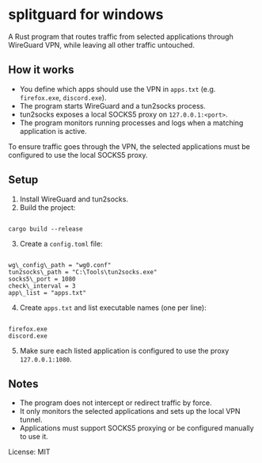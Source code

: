 # splitguard for windows

A Rust program that routes traffic from selected applications through WireGuard VPN, while leaving all other traffic untouched.

## How it works

- You define which apps should use the VPN in `apps.txt` (e.g. `firefox.exe`, `discord.exe`).
- The program starts WireGuard and a tun2socks process.
- tun2socks exposes a local SOCKS5 proxy on `127.0.0.1:<port>`.
- The program monitors running processes and logs when a matching application is active.

To ensure traffic goes through the VPN, the selected applications must be configured to use the local SOCKS5 proxy.

## Setup

1. Install WireGuard and tun2socks.
2. Build the project:

```

cargo build --release

```

3. Create a `config.toml` file:

```

wg\_config\_path = "wg0.conf"
tun2socks\_path = "C:\Tools\tun2socks.exe"
socks5\_port = 1080
check\_interval = 3
app\_list = "apps.txt"

```

4. Create `apps.txt` and list executable names (one per line):

```

firefox.exe
discord.exe

```

5. Make sure each listed application is configured to use the proxy `127.0.0.1:1080`.

## Notes

- The program does not intercept or redirect traffic by force.
- It only monitors the selected applications and sets up the local VPN tunnel.
- Applications must support SOCKS5 proxying or be configured manually to use it.

License: MIT

